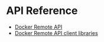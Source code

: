 <!-- [metadata]>
+++
title = "API Reference"
description = "Reference"
keywords = ["Engine"]
[menu.main]
identifier="engine_remoteapi"
parent="engine_ref"
+++
<![end-metadata]-->


# API Reference

* [Docker Remote API](docker_remote_api.md)
* [Docker Remote API client libraries](remote_api_client_libraries.md)
